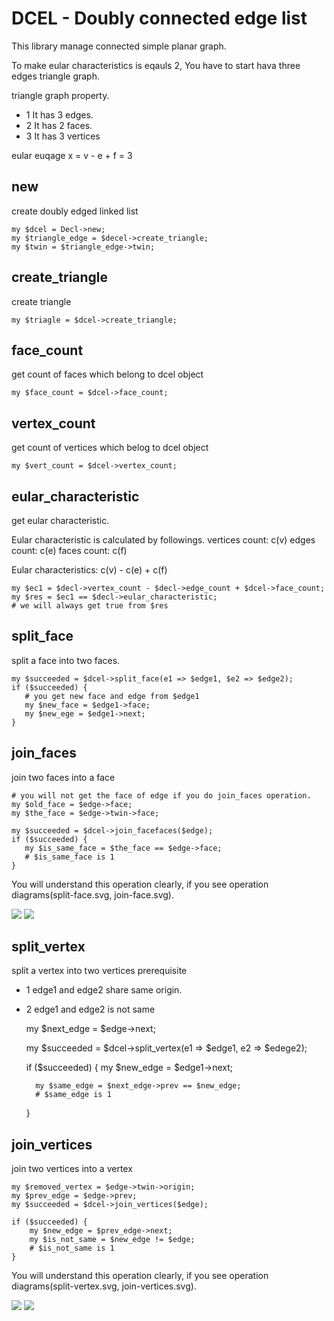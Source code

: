 # DCEL - Doubly connected edge list

This library manage connected simple planar graph.

To make eular characteristics is eqauls 2, You have to start hava three edges
triangle graph.

triangle graph property.  

- 1 It has 3 edges.
- 2 It has 2 faces.
- 3 It has 3 vertices

eular euqage x = v - e + f = 3

## new

create doubly edged linked list

    my $dcel = Decl->new;
    my $triangle_edge = $decel->create_triangle;
    my $twin = $triangle_edge->twin;

## create\_triangle 

create triangle

    my $triagle = $dcel->create_triangle;

## face\_count

get count of faces which belong to dcel object

    my $face_count = $dcel->face_count;

## vertex\_count

get count of vertices which belog to dcel object

    my $vert_count = $dcel->vertex_count;

## eular\_characteristic

get eular characteristic.

Eular characteristic is calculated by followings.
vertices count: c(v)
edges count: c(e)
faces count: c(f)

Eular characteristics: c(v) - c(e) + c(f)

    my $ec1 = $decl->vertex_count - $decl->edge_count + $dcel->face_count;
    my $res = $ec1 == $decl->eular_characteristic;
    # we will always get true from $res
     

## split\_face

split a face into two faces.

    my $succeeded = $dcel->split_face(e1 => $edge1, $e2 => $edge2);
    if ($succeeded) {
       # you get new face and edge from $edge1
       my $new_face = $edge1->face;
       my $new_ege = $edge1->next;
    }

## join\_faces

join two faces into a face

    # you will not get the face of edge if you do join_faces operation.
    my $old_face = $edge->face;
    my $the_face = $edge->twin->face;

    my $succeeded = $dcel->join_facefaces($edge);
    if ($succeeded) {
       my $is_same_face = $the_face == $edge->face;
       # $is_same_face is 1
    }

You will understand this operation clearly, if you see operation 
diagrams(split-face.svg, join-face.svg).

<div>
    <div class="split-join-opetation">
      <img src="split-face.svg" />
      <img src="join-face.svg" />
    </div>
</div>

## split\_vertex

split a vertex into two vertices
prerequisite

- 1 edge1 and edge2 share same origin.
- 2 edge1 and edge2 is not same

    my $next_edge = $edge->next;

    my $succeeded = $dcel->split_vertex(e1 => $edge1, e2 => $edege2);
    
    if ($succeeded) {
        my $new_edge = $edge1->next;
     
        my $same_edge = $next_edge->prev == $new_edge;
        # $same_edge is 1
    }

## join\_vertices

join two vertices into a vertex

    my $removed_vertex = $edge->twin->origin;
    my $prev_edge = $edge->prev;
    my $succeeded = $dcel->join_vertices($edge);

    if ($succeeded) {
        my $new_edge = $prev_edge->next;
        my $is_not_same = $new_edge != $edge;  
        # $is_not_same is 1 
    }

You will understand this operation clearly, if you see operation 
diagrams(split-vertex.svg, join-vertices.svg).

<div>
    <div class="split-join-opetation">
      <img src="split-vertex.svg" />
      <img src="join-vertices.svg" />
    </div>
</div>
